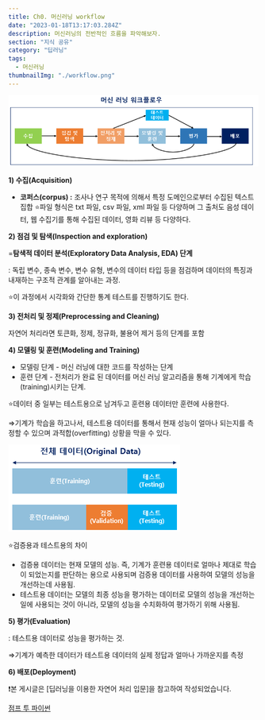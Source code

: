 ```yaml
---
title: Ch0. 머신러닝 workflow
date: "2023-01-18T13:17:03.284Z"
description: 머신러닝의 전반적인 흐름을 파악해보자.
section: "지식 공유" 
category: "딥러닝"
tags:
  - 머신러닝
thumbnailImg: "./workflow.png"
---
```


![workflow](workflow.png)

**1) 수집(Acquisition)**

- **코퍼스(corpus) :** 조사나 연구 목적에 의해서 특정 도메인으로부터 수집된 텍스트 집합
  ⭐파일 형식은 txt 파일, csv 파일, xml 파일 등 다양하며 그 출처도 음성 데이터, 웹 수집기를 통해 수집된 데이터, 영화 리뷰 등 다양하다.

**2) 점검 및 탐색(Inspection and exploration)**

=**탐색적 데이터 분석(Exploratory Data Analysis, EDA) 단계**

: 독립 변수, 종속 변수, 변수 유형, 변수의 데이터 타입 등을 점검하며 데이터의 특징과 내재하는 구조적 관계를 알아내는 과정.

⭐이 과정에서 시각화와 간단한 통계 테스트를 진행하기도 한다.

**3) 전처리 및 정제(Preprocessing and Cleaning)**

자연어 처리라면 토큰화, 정제, 정규화, 불용어 제거 등의 단계를 포함

**4) 모델링 및 훈련(Modeling and Training)**

- 모델링 단계 - 머신 러닝에 대한 코드를 작성하는 단계
- 훈련 단계 - 전처리가 완료 된 데이터를 머신 러닝 알고리즘을 통해 기계에게 학습(training)시키는 단계.

⭐데이터 중 일부는 테스트용으로 남겨두고 훈련용 데이터만 훈련에 사용한다.

⇒기계가 학습을 하고나서, 테스트용 데이터를 통해서 현재 성능이 얼마나 되는지를 측정할 수 있으며 과적합(overfitting) 상황을 막을 수 있다.

![data](data.png)

⭐검증용과 테스트용의 차이

- 검증용 데이터는 현재 모델의 성능. 즉, 기계가 훈련용 데이터로 얼마나 제대로 학습이 되었는지를 판단하는 용으로 사용되며 검증용 데이터를 사용하여 모델의 성능을 개선하는데 사용됨.
- 테스트용 데이터는 모델의 최종 성능을 평가하는 데이터로 모델의 성능을 개선하는 일에 사용되는 것이 아니라, 모델의 성능을 수치화하여 평가하기 위해 사용됨.

**5) 평가(Evaluation)**

: 테스트용 데이터로 성능을 평가하는 것.

⇒기계가 예측한 데이터가 테스트용 데이터의 실제 정답과 얼마나 가까운지를 측정

**6) 배포(Deployment)**

❗본 게시글은 [딥러닝을 이용한 자연어 처리 입문]을 참고하여 작성되었습니다.

[점프 투 파이썬](https://wikidocs.net/book/2155)
